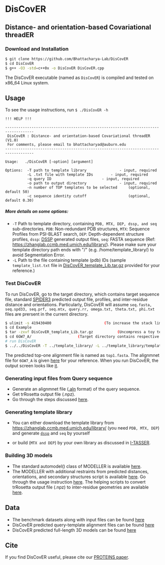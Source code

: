 # DisCovER

<h2>Distance- and orientation-based Covariational threadER </h2>

### Download and Installation
```sh
$ git clone https://github.com/Bhattacharya-Lab/DisCovER
$ cd DisCovER
$ g++ -O3 -std=c++0x -o DisCovER DisCovER.cpp 
```
The DisCovER executable (named as `DisCovER`) is compiled and tested on x86_64 Linux system. 

## Usage

To see the usage instructions, run `$ ./DisCovER -h`
```
!!! HELP !!!

-----------------------------------------------------------------------------------
 DisCovER : Distance- and orientation-based Covariational threadER (V1.0)
 For comments, please email to bhattacharyad@auburn.edu
-----------------------------------------------------------------------------------

Usage:   ./DisCovER [-option] [argument]

Options:  -T path to template library             	- input, required
          -L .txt file with template IDs 	 	- input, required
          -q query ID   		          	- input, required
          -o path to output directory              	- input, required
          -n number of TOP templates to be selected  	(optional, default 50)
          -c sequence identity cutoff	             	(optional, default 0.30)
```
##### More details on some options:

* `-T` Path to template directory, containing `PDB, MTX, DEP, dssp, and seq` sub-directories.
          `PDB`: Non-redundant PDB structures,
          `MTX`: Sequence Profiles from PSI-BLAST search,
          `DEP`: Depth-dependent structure profiles,
         `dssp`: [DSSP](https://swift.cmbi.umcn.nl/gv/dssp/) generated output files,
          `seq`: FASTA sequence (Ref: https://zhanglab.ccmb.med.umich.edu/library/). Please make sure your template directory path ends with "/" (e.g. /home/template_library/) to avoid Segmentation Error.        
* `-L` Path to the file containing template (pdb) IDs (sample `template_list.txt` file in [DisCovER_template_Lib.tar.gz](https://github.com/Bhattacharya-Lab/DisCovER/tree/master/Example) provided for your reference.)


### Test DisCovER

To run DisCovER, go to the target directory, which contains target sequence file, standard [SPIDER3](https://sparks-lab.org/downloads/) predicted output file, profiles, and inter-residue distance and orientations. Particularly, DisCovER will assume `seq.fasta, seq.spd33, seq.prf, seq.mtx, query.rr, omega.txt, theta.txt, phi.txt` files are prersent in the current directory.

```sh						
$ ulimit -s 419430400                        (To increase the stack limit, avoiding Segmentation Error)
$ cd Example
$ tar -zxvf DisCovER_template_Lib.tar.gz           (Uncompress a toy template library for the test run)
$ cd 6GW7_A/                     (Target directory contains respective input files as mentioned above)
# run DisCovER 
$ ../../DisCovER -T ../template_library/ -L ../template_library/template_list.txt -q 6GW7_A -o ./ -n 50 -c 1.0  

```
The predicted top-one alignment file is named as `top1.fasta`. The alignmnet file for `6GW7_A` is given [here](https://github.com/Bhattacharya-Lab/DisCovER/tree/master/Example/Output/) for your reference. When you run DisCovER, the output screen looks like [it](https://github.com/Bhattacharya-Lab/DisCovER/tree/master/Example/Output/6GW7_A.log).

### Generating input files from Query sequence

* Generate an alignmnet file ([.aln](https://github.com/Bhattacharya-Lab/DisCovER/tree/master/preprocessing/Target/ex/d1a6qa1.aln) format) of the query sequence. 
* Get trRosetta output file (.npz).
* Go through the steps discussed [here](https://github.com/Bhattacharya-Lab/DisCovER/tree/master/preprocessing/Target).

### Generating template library

* You can either download the template library from https://zhanglab.ccmb.med.umich.edu/library/ (you need `PDB, MTX, DEP`) and generate [`dssp`](https://swift.cmbi.umcn.nl/gv/dssp/) and `seq` by yourself

* or build (`MTX and DEP`) by your own library as discussed in [I-TASSER](https://zhanglab.ccmb.med.umich.edu/I-TASSER/download/).
 
### Building 3D models

* The standard automodel() class of MODELLER is available [here](https://github.com/Bhattacharya-Lab/DisCovER/blob/master/modeller_scripts/build3Dmodel_aln.py).
* The MODELLER with additional restraints from predicted distances, orientations, and secondary structures script is available [here](https://github.com/Bhattacharya-Lab/DisCovER/blob/master/modeller_scripts/build3Dmodel_aln_rsr.py). Go through the usage instruction [here](https://github.com/Bhattacharya-Lab/DisCovER/blob/master/modeller_scripts/readme). The helping scripts to convert trRosetta output file (.npz) to inter-residue geometries are available [here](https://github.com/Bhattacharya-Lab/DisCovER/tree/master/modeller_scripts).

## Data

- The benchmark datasets along with input files can be found [here](http://sanger.cse.eng.auburn.edu/DisCovER/downloads/DisCovER_dataset.tar.gz)
- DisCovER predicted query-template alignment files can be found [here](http://sanger.cse.eng.auburn.edu/DisCovER/downloads/DisCovER_aln.tar.gz)
- DisCovER predicted full-length 3D models can be found [here](http://sanger.cse.eng.auburn.edu/DisCovER/downloads/DisCovER_3D_models.tar.gz)

## Cite

If you find DisCovER useful, please cite our [PROTEINS paper](https://onlinelibrary.wiley.com/doi/abs/10.1002/prot.26254).
